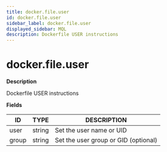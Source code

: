 ```yaml
---
title: docker.file.user
id: docker.file.user
sidebar_label: docker.file.user
displayed_sidebar: MQL
description: Dockerfile USER instructions
---
```


# docker.file.user

**Description**

Dockerfile USER instructions

**Fields**

| ID    | TYPE   | DESCRIPTION                          |
| ----- | ------ | ------------------------------------ |
| user  | string | Set the user name or UID             |
| group | string | Set the user group or GID (optional) |
